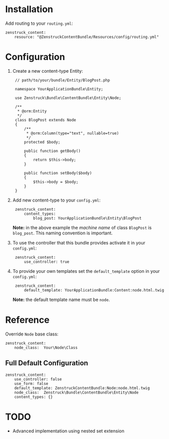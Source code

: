 # Installation

Add routing to your ``routing.yml``:

    zenstruck_content:
        resource: "@ZenstruckContentBundle/Resources/config/routing.yml"

# Configuration

1. Create a new content-type Entity:

        // path/to/your/bundle/Entity/BlogPost.php

        namespace YourApplicationBundle\Entity;

        use Zenstruck\Bundle\ContentBundle\Entity\Node;

        /**
         * @orm:Entity
         */
        class BlogPost extends Node
        {
            /**
             * @orm:Column(type="text", nullable=true)
             */
            protected $body;

            public function getBody()
            {
                return $this->body;
            }

            public function setBody($body)
            {
                $this->body = $body;
            }
        }

2. Add new content-type to your ``config.yml``:

        zenstruck_content:
            content_types:
                blog_post: YourApplicationBundle\Entity\BlogPost

    **Note:** in the above example the *machine name* of class ``BlogPost`` is ``blog_post``.
    This naming convention is important.

3. To use the controller that this bundle provides activate it in your ``config.yml``:

        zenstruck_content:
            use_controller: true

4. To provide your own templates set the ``default_template`` option in your ``config.yml``:

        zenstruck_content:
            default_template: YourApplicationBundle:Content:node.html.twig

    **Note:** the default template name must be ``node``.

# Reference

Override ``Node`` base class:

    zenstruck_content:
        node_class:  Your\Node\Class

## Full Default Configuration

    zenstruck_content:
        use_controller: false
        use_form: false
        default_template: ZenstruckContentBundle:Node:node.html.twig
        node_class:  Zenstruck\Bundle\ContentBundle\Entity\Node
        content_types: {}

# TODO

* Advanced implementation using nested set extension



